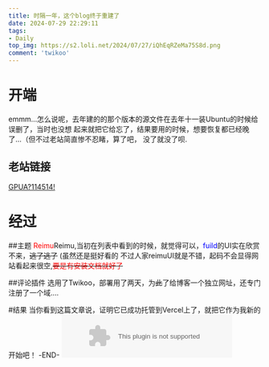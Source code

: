 ```yaml
---
title: 时隔一年，这个blog终于重建了
date: 2024-07-29 22:29:11
tags: 
- Daily
top_img: https://s2.loli.net/2024/07/27/iQhEqRZeMa75S8d.png
comment: 'twikoo'
---
```

# 开端
emmm...怎么说呢，去年建的的那个版本的源文件在去年十一装Ubuntu的时候给误删了，当时也没想
起来就把它给忘了，结果要用的时候，想要恢复都已经晚了...（但不过老站简直惨不忍睹，算了吧，
没了就没了呗.

## 老站链接
[GPUA?114514!](https://scsdw.github.io)

# 经过

##主题
<font color=red>Reimu</font>Reimu,当初在列表中看到的时候，就觉得可以，<font color=Blue>fuild</font>的UI实在欣赏不来，~~逃了逃了~~
(虽然还是挺好看的
不过人家reimuUI就是不错，起码不会显得网站看起来很空,~~<font color=red>要是有安装文档就好了</font>~~

##评论插件
选用了Twikoo，部署用了两天，为~~此~~了给博客一个独立网址，还专门注册了一个域....

#结果
当你看到这篇文章说，证明它已成功托管到Vercel上了，就把它作为我新的开始吧！
-END-
<embed src="//music.163.com/style/swf/widget.swf?sid=2493218353&type=3&auto=1&width=320&height=66" width="340" height="86"  allowNetworking="all"></embed>